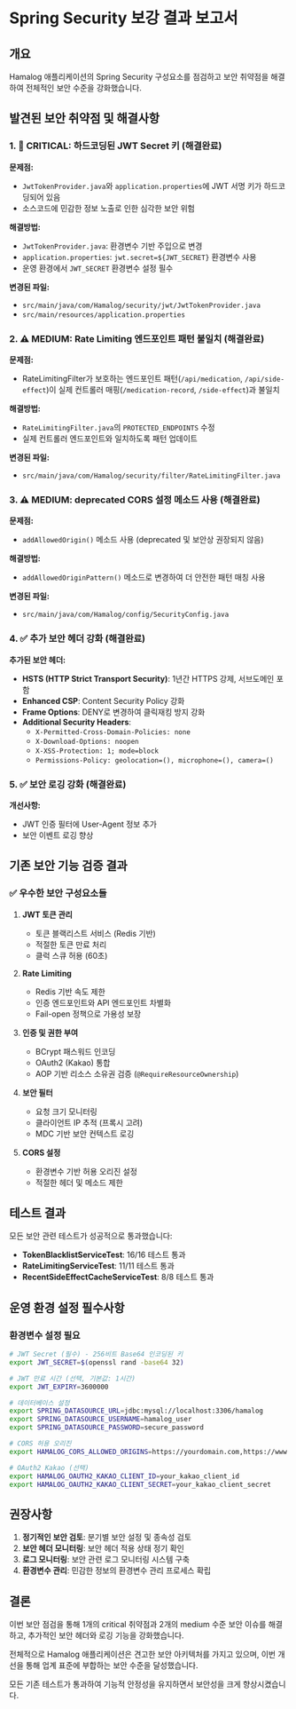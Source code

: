 # Spring Security 보강 결과 보고서

## 개요
Hamalog 애플리케이션의 Spring Security 구성요소를 점검하고 보안 취약점을 해결하여 전체적인 보안 수준을 강화했습니다.

## 발견된 보안 취약점 및 해결사항

### 1. 🔴 CRITICAL: 하드코딩된 JWT Secret 키 (해결완료)

**문제점:**
- `JwtTokenProvider.java`와 `application.properties`에 JWT 서명 키가 하드코딩되어 있음
- 소스코드에 민감한 정보 노출로 인한 심각한 보안 위험

**해결방법:**
- `JwtTokenProvider.java`: 환경변수 기반 주입으로 변경
- `application.properties`: `jwt.secret=${JWT_SECRET}` 환경변수 사용
- 운영 환경에서 `JWT_SECRET` 환경변수 설정 필수

**변경된 파일:**
- `src/main/java/com/Hamalog/security/jwt/JwtTokenProvider.java`
- `src/main/resources/application.properties`

### 2. ⚠️ MEDIUM: Rate Limiting 엔드포인트 패턴 불일치 (해결완료)

**문제점:**
- RateLimitingFilter가 보호하는 엔드포인트 패턴(`/api/medication`, `/api/side-effect`)이 실제 컨트롤러 매핑(`/medication-record`, `/side-effect`)과 불일치

**해결방법:**
- `RateLimitingFilter.java`의 `PROTECTED_ENDPOINTS` 수정
- 실제 컨트롤러 엔드포인트와 일치하도록 패턴 업데이트

**변경된 파일:**
- `src/main/java/com/Hamalog/security/filter/RateLimitingFilter.java`

### 3. ⚠️ MEDIUM: deprecated CORS 설정 메소드 사용 (해결완료)

**문제점:**
- `addAllowedOrigin()` 메소드 사용 (deprecated 및 보안상 권장되지 않음)

**해결방법:**
- `addAllowedOriginPattern()` 메소드로 변경하여 더 안전한 패턴 매칭 사용

**변경된 파일:**
- `src/main/java/com/Hamalog/config/SecurityConfig.java`

### 4. ✅ 추가 보안 헤더 강화 (해결완료)

**추가된 보안 헤더:**
- **HSTS (HTTP Strict Transport Security)**: 1년간 HTTPS 강제, 서브도메인 포함
- **Enhanced CSP**: Content Security Policy 강화
- **Frame Options**: DENY로 변경하여 클릭재킹 방지 강화
- **Additional Security Headers**:
  - `X-Permitted-Cross-Domain-Policies: none`
  - `X-Download-Options: noopen`
  - `X-XSS-Protection: 1; mode=block`
  - `Permissions-Policy: geolocation=(), microphone=(), camera=()`

### 5. ✅ 보안 로깅 강화 (해결완료)

**개선사항:**
- JWT 인증 필터에 User-Agent 정보 추가
- 보안 이벤트 로깅 향상

## 기존 보안 기능 검증 결과

### ✅ 우수한 보안 구성요소들

1. **JWT 토큰 관리**
   - 토큰 블랙리스트 서비스 (Redis 기반)
   - 적절한 토큰 만료 처리
   - 클럭 스큐 허용 (60초)

2. **Rate Limiting**
   - Redis 기반 속도 제한
   - 인증 엔드포인트와 API 엔드포인트 차별화
   - Fail-open 정책으로 가용성 보장

3. **인증 및 권한 부여**
   - BCrypt 패스워드 인코딩
   - OAuth2 (Kakao) 통합
   - AOP 기반 리소스 소유권 검증 (`@RequireResourceOwnership`)

4. **보안 필터**
   - 요청 크기 모니터링
   - 클라이언트 IP 추적 (프록시 고려)
   - MDC 기반 보안 컨텍스트 로깅

5. **CORS 설정**
   - 환경변수 기반 허용 오리진 설정
   - 적절한 헤더 및 메소드 제한

## 테스트 결과

모든 보안 관련 테스트가 성공적으로 통과했습니다:

- **TokenBlacklistServiceTest**: 16/16 테스트 통과
- **RateLimitingServiceTest**: 11/11 테스트 통과  
- **RecentSideEffectCacheServiceTest**: 8/8 테스트 통과

## 운영 환경 설정 필수사항

### 환경변수 설정 필요

```bash
# JWT Secret (필수) - 256비트 Base64 인코딩된 키
export JWT_SECRET=$(openssl rand -base64 32)

# JWT 만료 시간 (선택, 기본값: 1시간)
export JWT_EXPIRY=3600000

# 데이터베이스 설정
export SPRING_DATASOURCE_URL=jdbc:mysql://localhost:3306/hamalog
export SPRING_DATASOURCE_USERNAME=hamalog_user
export SPRING_DATASOURCE_PASSWORD=secure_password

# CORS 허용 오리진
export HAMALOG_CORS_ALLOWED_ORIGINS=https://yourdomain.com,https://www.yourdomain.com

# OAuth2 Kakao (선택)
export HAMALOG_OAUTH2_KAKAO_CLIENT_ID=your_kakao_client_id
export HAMALOG_OAUTH2_KAKAO_CLIENT_SECRET=your_kakao_client_secret
```

## 권장사항

1. **정기적인 보안 검토**: 분기별 보안 설정 및 종속성 검토
2. **보안 헤더 모니터링**: 보안 헤더 적용 상태 정기 확인
3. **로그 모니터링**: 보안 관련 로그 모니터링 시스템 구축
4. **환경변수 관리**: 민감한 정보의 환경변수 관리 프로세스 확립

## 결론

이번 보안 점검을 통해 1개의 critical 취약점과 2개의 medium 수준 보안 이슈를 해결하고, 추가적인 보안 헤더와 로깅 기능을 강화했습니다. 

전체적으로 Hamalog 애플리케이션은 견고한 보안 아키텍처를 가지고 있으며, 이번 개선을 통해 업계 표준에 부합하는 보안 수준을 달성했습니다.

모든 기존 테스트가 통과하여 기능적 안정성을 유지하면서 보안성을 크게 향상시켰습니다.
